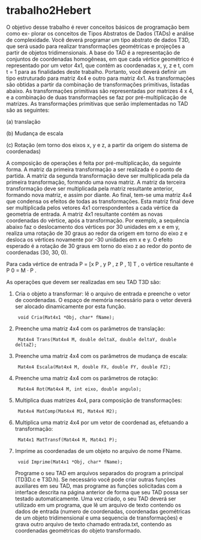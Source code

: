 # trabalho2Hebert
   O objetivo desse trabalho é rever conceitos básicos de programação bem como ex-
plorar os conceitos de Tipos Abstratos de Dados (TADs) e análise de complexidade.
Você deverá programar um tipo abstrato de dados T3D, que será usado para realizar
transformações geométricas e projeções a partir de objetos tridimensionais. A base
do TAD é a representação de conjuntos de coordenadas homogêneas, em que cada
vértice geométrico é representado por um vetor 4x1, que contém as coordenadas x,
y, z e t, com t = 1 para as finalidades deste trabalho. Portanto, você deverá definir
um tipo estruturado para matriz 4x4 e outro para matriz 4x1. As transformações
são obtidas a partir da combinação de transformações primitivas, listadas abaixo. As
transformações primitivas são representadas por matrizes 4 x 4, e a combinação de duas
transformações se faz por pré-multiplicação de matrizes. As transformações primitivas
que serão implementadas no TAD são as seguintes:

(a) translação

(b) Mudança de escala

(c) Rotação (em torno dos eixos x, y e z, a partir da origem do sistema de coordenadas)

   A composição de operações é feita por pré-multiplicação, da seguinte forma. A matriz
da primeira transformação a ser realizada é o ponto de partida. A matriz da segunda
transformação deve ser multiplicada pela da primeira transformação, formando uma nova
matriz. A matriz da terceira transformação deve ser multiplicada pela matriz resultante
anterior, formando nova matriz, e assim por diante. Ao final, tem-se uma matriz 4x4 que
condensa os efeitos de todas as transformações. Esta matriz final deve ser multiplicada pelos
vetores 4x1 correspondentes a cada vértice da geometria de entrada. A matriz 4x1 resultante
contém as novas coordenadas do vértice, após a transformação. Por exemplo, a sequência
abaixo faz o deslocamento dos vértices por 30 unidades em x e em y, realiza uma rotação
de 30 graus ao redor da origem em torno do eixo z e desloca os vértices novamente por -30
unidades em x e y. O efeito esperado é a rotação de 30 graus em torno do eixo z ao redor
do ponto de coordenadas (30, 30, 0).

Para cada vértice de entrada P = [x P , y P , z P , 1] T , o vértice resultante é P 0 = M · P .

As operações que devem ser realizadas em seu TAD T3D são:

1. Cria o objeto a transformar: lê o arquivo de entrada e preenche o vetor de coordenadas.
O espaço de memória necessário para o vetor deverá ser alocado dinamicamente por
esta função.

        void Cria(Mat4x1 *Obj, char* fName);


2. Preenche uma matriz 4x4 com os parâmetros de translação:

        Mat4x4 Trans(Mat4x4 M, double deltaX, double deltaY, double deltaZ);


3. Preenche uma matriz 4x4 com os parâmetros de mudança de escala:

        Mat4x4 Escala(Mat4x4 M, double FX, double FY, double FZ);


4. Preenche uma matriz 4x4 com os parâmetros de rotação:

        Mat4x4 Rot(Mat4x4 M, int eixo, double angulo);


5. Multiplica duas matrizes 4x4, para composição de transformações:

        Mat4x4 MatComp(Mat4x4 M1, Mat4x4 M2);

6. Multiplica uma matriz 4x4 por um vetor de coordenad as, efetuando a transformação:

        Mat4x1 MatTransf(Mat4x4 M, Mat4x1 P);


7. Imprime as coordenadas de um objeto no arquivo de nome FName.

        void Imprime(Mat4x1 *Obj, char* fName);


    Programe o seu TAD em arquivos separados do program a principal (TD3D.c e T3D.h).
Se necessário você pode criar outras funções auxiliares em seu TAD, mas programe as funções
solicitadas com a interface descrita na página anterior de forma que seu TAD possa ser
testado automaticamente.
    Uma vez criado, o seu TAD deverá ser utilizado em um programa, que lê um arquivo
de texto contendo os dados de entrada (numero de coordenadas, coordenadas geométricas
de um objeto tridimensional e uma sequencia de transformações) e grava outro arquivo de
texto chamado entrada.txt, contendo as coordenadas geométricas do objeto transformado.
